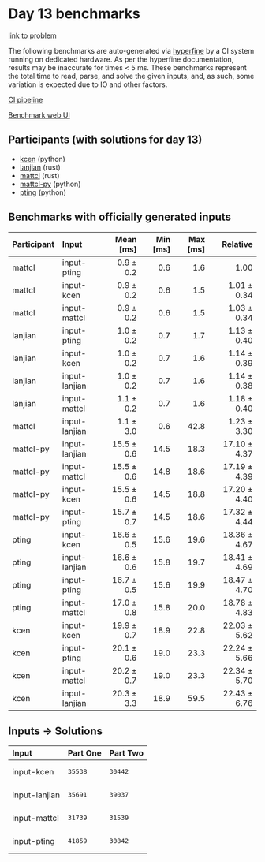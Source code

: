 # Day 13 benchmarks

[link to problem](https://adventofcode.com/2023/day/13)

The following benchmarks are auto-generated via
[hyperfine](https://github.com/sharkdp/hyperfine) by a CI system running on
dedicated hardware. As per the hyperfine documentation, results may be
inaccurate for times < 5 ms. These benchmarks represent the total time to read,
parse, and solve the given inputs, and, as such, some variation is expected due
to IO and other factors.

[CI pipeline](http://ci.papercode.net:8080/teams/main/pipelines/aoc2023)

[Benchmark web UI](https://aoc.ancalagon.black)


## Participants (with solutions for day 13)

- [kcen](https://github.com/kcen/aoc2023) (python)
- [lanjian](https://github.com/lanjian/aoc-2023) (rust)
- [mattcl](https://github.com/mattcl/aoc2023) (rust)
- [mattcl-py](https://github.com/mattcl/aoc2023-py) (python)
- [pting](https://github.com/pting/aoc2023) (python)


## Benchmarks with officially generated inputs

| Participant | Input | Mean [ms] | Min [ms] | Max [ms] | Relative |
|:---|:---|---:|---:|---:|---:|
| mattcl | input-pting | 0.9 ± 0.2 | 0.6 | 1.6 | 1.00 |
| mattcl | input-kcen | 0.9 ± 0.2 | 0.6 | 1.5 | 1.01 ± 0.34 |
| mattcl | input-mattcl | 0.9 ± 0.2 | 0.6 | 1.5 | 1.03 ± 0.34 |
| lanjian | input-pting | 1.0 ± 0.2 | 0.7 | 1.7 | 1.13 ± 0.40 |
| lanjian | input-kcen | 1.0 ± 0.2 | 0.7 | 1.6 | 1.14 ± 0.39 |
| lanjian | input-lanjian | 1.0 ± 0.2 | 0.7 | 1.6 | 1.14 ± 0.38 |
| lanjian | input-mattcl | 1.1 ± 0.2 | 0.7 | 1.6 | 1.18 ± 0.40 |
| mattcl | input-lanjian | 1.1 ± 3.0 | 0.6 | 42.8 | 1.23 ± 3.30 |
| mattcl-py | input-lanjian | 15.5 ± 0.6 | 14.5 | 18.3 | 17.10 ± 4.37 |
| mattcl-py | input-mattcl | 15.5 ± 0.6 | 14.8 | 18.6 | 17.19 ± 4.39 |
| mattcl-py | input-kcen | 15.5 ± 0.6 | 14.5 | 18.8 | 17.20 ± 4.40 |
| mattcl-py | input-pting | 15.7 ± 0.7 | 14.5 | 18.6 | 17.32 ± 4.44 |
| pting | input-kcen | 16.6 ± 0.5 | 15.6 | 19.6 | 18.36 ± 4.67 |
| pting | input-lanjian | 16.6 ± 0.6 | 15.8 | 19.7 | 18.41 ± 4.69 |
| pting | input-pting | 16.7 ± 0.5 | 15.6 | 19.9 | 18.47 ± 4.70 |
| pting | input-mattcl | 17.0 ± 0.8 | 15.8 | 20.0 | 18.78 ± 4.83 |
| kcen | input-kcen | 19.9 ± 0.7 | 18.9 | 22.8 | 22.03 ± 5.62 |
| kcen | input-pting | 20.1 ± 0.6 | 19.0 | 23.3 | 22.24 ± 5.66 |
| kcen | input-mattcl | 20.2 ± 0.7 | 19.0 | 23.3 | 22.34 ± 5.70 |
| kcen | input-lanjian | 20.3 ± 3.3 | 18.9 | 59.5 | 22.43 ± 6.76 |


## Inputs -> Solutions

| Input | Part One | Part Two |
|:---|:---|:---|
|input-kcen|<pre>35538</pre>|<pre>30442</pre>|
|input-lanjian|<pre>35691</pre>|<pre>39037</pre>|
|input-mattcl|<pre>31739</pre>|<pre>31539</pre>|
|input-pting|<pre>41859</pre>|<pre>30842</pre>|